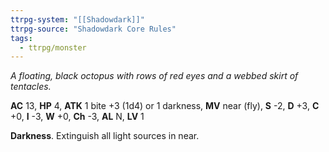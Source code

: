 ```yaml
---
ttrpg-system: "[[Shadowdark]]"
ttrpg-source: "Shadowdark Core Rules"
tags:
  - ttrpg/monster
---
```


_A floating, black octopus with rows of red eyes and a webbed skirt of tentacles._

**AC** 13, **HP** 4, **ATK** 1 bite +3 (1d4) or 1 darkness, **MV** near (fly), **S** -2, **D** +3, **C** +0, **I** -3, **W** +0, **Ch** -3, **AL** N, **LV** 1

**Darkness**. Extinguish all light sources in near.

